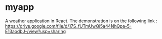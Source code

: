 # myapp
A weather application in React.
The demonstration is on the following link : https://drive.google.com/file/d/17S_fUTmUwQi5a44NhQpa-5-E13aodbJ-/view?usp=sharing
